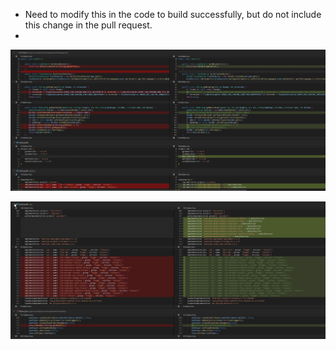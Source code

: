 * Need to modify this in the code to build successfully, but do not include this change in the pull request.
* 
![alt text](FongMi_dev_setup1.png)


![alt text](FongMi_dev_setup2.png)